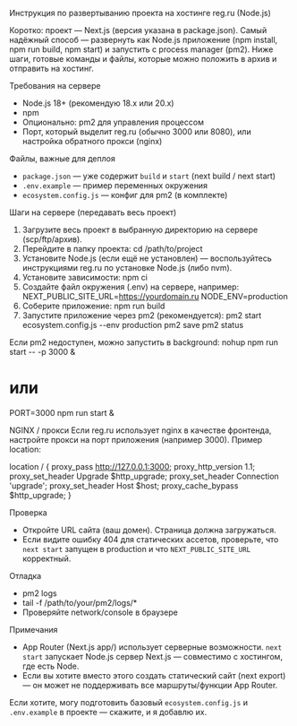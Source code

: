 Инструкция по развертыванию проекта на хостинге reg.ru (Node.js)

Коротко: проект — Next.js (версия указана в package.json). Самый надёжный способ — развернуть как Node.js приложение (npm install, npm run build, npm start) и запустить с process manager (pm2). Ниже шаги, готовые команды и файлы, которые можно положить в архив и отправить на хостинг.

Требования на сервере
- Node.js 18+ (рекомендую 18.x или 20.x)
- npm
- Опционально: pm2 для управления процессом
- Порт, который выделит reg.ru (обычно 3000 или 8080), или настройка обратного прокси (nginx)

Файлы, важные для деплоя
- `package.json` — уже содержит `build` и `start` (next build / next start)
- `.env.example` — пример переменных окружения
- `ecosystem.config.js` — конфиг для pm2 (в комплекте)

Шаги на сервере (передавать весь проект)
1) Загрузите весь проект в выбранную директорию на сервере (scp/ftp/архив).
2) Перейдите в папку проекта:
   cd /path/to/project
3) Установите Node.js (если ещё не установлен) — воспользуйтесь инструкциями reg.ru по установке Node.js (либо nvm).
4) Установите зависимости:
   npm ci
5) Создайте файл окружения (.env) на сервере, например:
   NEXT_PUBLIC_SITE_URL=https://yourdomain.ru
   NODE_ENV=production
6) Соберите приложение:
   npm run build
7) Запустите приложение через pm2 (рекомендуется):
   pm2 start ecosystem.config.js --env production
   pm2 save
   pm2 status

Если pm2 недоступен, можно запустить в background:
   nohup npm run start -- -p 3000 &
   # или
   PORT=3000 npm run start &

NGINX / прокси
Если reg.ru использует nginx в качестве фронтенда, настройте прокси на порт приложения (например 3000). Пример location:

location / {
    proxy_pass http://127.0.0.1:3000;
    proxy_http_version 1.1;
    proxy_set_header Upgrade $http_upgrade;
    proxy_set_header Connection 'upgrade';
    proxy_set_header Host $host;
    proxy_cache_bypass $http_upgrade;
}

Проверка
- Откройте URL сайта (ваш домен). Страница должна загружаться.
- Если видите ошибку 404 для статических ассетов, проверьте, что `next start` запущен в production и что `NEXT_PUBLIC_SITE_URL` корректный.

Отладка
- pm2 logs <app-name>
- tail -f /path/to/your/pm2/logs/*
- Проверяйте network/console в браузере

Примечания
- App Router (Next.js app/) использует серверные возможности. `next start` запускает Node.js сервер Next.js — совместимо с хостингом, где есть Node.
- Если вы хотите вместо этого создать статический сайт (next export) — он может не поддерживать все маршруты/функции App Router.

Если хотите, могу подготовить базовый `ecosystem.config.js` и `.env.example` в проекте — скажите, и я добавлю их.